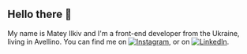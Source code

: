 ## Hello there 👋 
My name is Matey Ilkiv and I'm a front-end developer from the Ukraine, living in Avellino. You can find me on [![Instagram][1.2]][1],  or on [![LinkedIn][3.2]][3].


<!--
**Elk1v/Elk1v** is a ✨ _special_ ✨ repository because its `README.md` (this file) appears on your GitHub profile.

Here are some ideas to get you started:

 🔭 I’m currently working on ...
- 🌱 I’m currently learning ...
- 👯 I’m looking to collaborate on ...
- 🤔 I’m looking for help with ...
- 💬 Ask me about ...
- 📫 How to reach me: ...
- 😄 Pronouns: ...
- ⚡ Fun fact: ...
-->



<!-- icons with padding -->

[1.1]: http://i.imgur.com/tXSoThF.png (twitter icon with padding)
[2.1]: http://i.imgur.com/0o48UoR.png (github icon with padding)

<!-- icons without padding -->

[1.2]: https://img.icons8.com/material-sharp/24/000000/instagram-new.png (Instagram)
[2.2]: http://i.imgur.com/9I6NRUm.png (github icon without padding)
[3.2]: https://img.icons8.com/ios-filled/24/000000/linkedin.png (LinkedIn icon without padding)

<!-- links to your social media accounts -->

[1]: https://www.instagram.com/_elkiv/
[2]: https://github.com/
[3]: https://www.linkedin.com/
